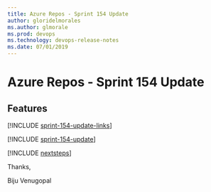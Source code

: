 ```yaml
---
title: Azure Repos - Sprint 154 Update
author: gloridelmorales
ms.author: glmorale
ms.prod: devops
ms.technology: devops-release-notes
ms.date: 07/01/2019
---
```


# Azure Repos - Sprint 154 Update

## Features

[!INCLUDE [sprint-154-update-links](../_shared/repos/sprint-154-update-links.md)]

[!INCLUDE [sprint-154-update](../_shared/repos/sprint-154-update.md)]

[!INCLUDE [nextsteps](../_shared/nextsteps.md)]

Thanks,

Biju Venugopal
